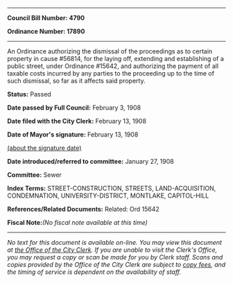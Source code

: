 

********

**Council Bill Number: 4790**
   
**Ordinance Number: 17890**
********

 An Ordinance authorizing the dismissal of the proceedings as to certain property in cause #56814, for the laying off, extending and establishing of a public street, under Ordinance #15642, and authorizing the payment of all taxable costs incurred by any parties to the proceeding up to the time of such dismissal, so far as it affects said property.

**Status:** Passed
   
**Date passed by Full Council:** February 3, 1908
   
**Date filed with the City Clerk:** February 13, 1908
   
**Date of Mayor's signature:** February 13, 1908
   
[(about the signature date)](/~public/approvaldate.htm)
   
   
   
**Date introduced/referred to committee:** January 27, 1908
   
**Committee:** Sewer
   
   
**Index Terms:** STREET-CONSTRUCTION, STREETS, LAND-ACQUISITION, CONDEMNATION, UNIVERSITY-DISTRICT, MONTLAKE, CAPITOL-HILL

**References/Related Documents:** Related: Ord 15642

**Fiscal Note:**_(No fiscal note available at this time)_
********

_No text for this document is available on-line. You may view this document at [the Office of the City Clerk](http://www.seattle.gov/leg/clerk/contactUs.htm). If you are unable to visit the Clerk's Office, you may request a copy or scan be made for you by Clerk staff. Scans and copies provided by the Office of the City Clerk are subject to [copy fees](http://clerk.seattle.gov/~public/clerkfees.htm), and the timing of service is dependent on the availability of staff._

